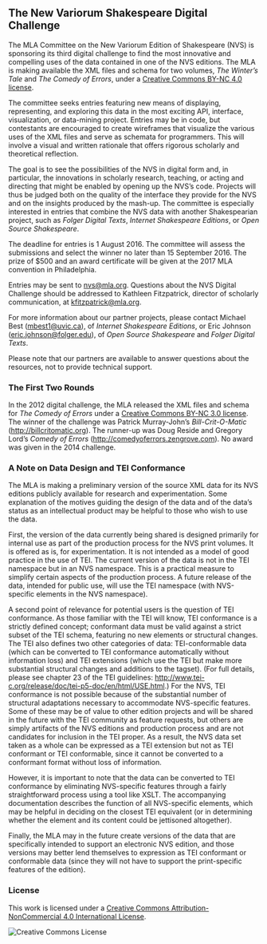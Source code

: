 ## The New Variorum Shakespeare Digital Challenge

The MLA Committee on the New Variorum Edition of Shakespeare (NVS) is sponsoring its third digital challenge to find the most innovative and compelling uses of the data contained in one of the NVS editions. The MLA is making available the XML files and schema for two volumes, _The Winter’s Tale_ and _The Comedy of Errors_, under a [Creative Commons BY-NC 4.0 license][cc-by-nc].

The committee seeks entries featuring new means of displaying, representing, and exploring this data in the most exciting API, interface, visualization, or data-mining project. Entries may be in code, but contestants are encouraged to create wireframes that visualize the various uses of the XML files and serve as schemata for programmers. This will involve a visual and written rationale that offers rigorous scholarly and theoretical reflection.

The goal is to see the possibilities of the NVS in digital form and, in particular, the innovations in scholarly research, teaching, or acting and directing that might be enabled by opening up the NVS’s code. Projects will thus be judged both on the quality of the interface they provide for the NVS and on the insights produced by the mash-up. The committee is especially interested in entries that combine the NVS data with another Shakespearian project, such as _Folger Digital Texts_, _Internet Shakespeare Editions_, or _Open Source Shakespeare_.

The deadline for entries is 1 August 2016. The committee will assess the submissions and select the winner no later than 15 September 2016. The prize of $500 and an award certificate will be given at the 2017 MLA convention in Philadelphia.

Entries may be sent to <nvs@mla.org>. Questions about the NVS Digital Challenge should be addressed to Kathleen Fitzpatrick, director of scholarly communication, at <kfitzpatrick@mla.org>.

For more information about our partner projects, please contact Michael Best (<mbest1@uvic.ca>), of _Internet Shakespeare Editions_, or Eric Johnson (<eric.johnson@folger.edu>), of _Open Source Shakespeare_ and _Folger Digital Texts_.

Please note that our partners are available to answer questions about the resources, not to provide technical support.

### The First Two Rounds

In the 2012 digital challenge, the MLA released the XML files and schema for _The Comedy of Errors_ under a [Creative Commons BY-NC 3.0 license][cc-by-nc]. The winner of the challenge was Patrick Murray-John’s _Bill-Crit-O-Matic_ (<http://billcritomatic.org>). The runner-up was Doug Reside and Gregory Lord’s _Comedy of Errors_ (<http://comedyoferrors.zengrove.com>). No award was given in the 2014 challenge.

### A Note on Data Design and TEI Conformance

The MLA is making a preliminary version of the source XML data for its NVS editions publicly available for research and experimentation. Some explanation of the motives guiding the design of the data and of the data’s status as an intellectual product may be helpful to those who wish to use the data.

First, the version of the data currently being shared is designed primarily for internal use as part of the production process for the NVS print volumes. It is offered as is, for experimentation. It is not intended as a model of good practice in the use of TEI. The current version of the data is not in the TEI namespace but in an NVS namespace. This is a practical measure to simplify certain aspects of the production process. A future release of the data, intended for public use, will use the TEI namespace (with NVS-specific elements in the NVS namespace).

A second point of relevance for potential users is the question of TEI conformance. As those familiar with the TEI will know, TEI conformance is a strictly defined concept; conformant data must be valid against a strict subset of the TEI schema, featuring no new elements or structural changes. The TEI also defines two other categories of data: TEI-conformable data (which can be converted to TEI conformance automatically without information loss) and TEI extensions (which use the TEI but make more substantial structural changes and additions to the tagset). (For full details, please see chapter 23 of the TEI guidelines: <http://www.tei-c.org/release/doc/tei-p5-doc/en/html/USE.html>.) For the NVS, TEI conformance is not possible because of the substantial number of structural adaptations necessary to accommodate NVS-specific features. Some of these may be of value to other edition projects and will be shared in the future with the TEI community as feature requests, but others are simply artifacts of the NVS editions and production process and are not candidates for inclusion in the TEI proper. As a result, the NVS data set taken as a whole can be expressed as a TEI extension but not as TEI conformant or TEI conformable, since it cannot be converted to a conformant format without loss of information.

However, it is important to note that the data can be converted to TEI conformance by eliminating NVS-specific features through a fairly straightforward process using a tool like XSLT. The accompanying documentation describes the function of all NVS-specific elements, which may be helpful in deciding on the closest TEI equivalent (or in determining whether the element and its content could be jettisoned altogether).

Finally, the MLA may in the future create versions of the data that are specifically intended to support an electronic NVS edition, and those versions may better lend themselves to expression as TEI conformant or conformable data (since they will not have to support the print-specific features of the edition).

### License

This work is licensed under a [Creative Commons Attribution-NonCommercial 4.0 International License][cc-by-nc].

![Creative Commons License](http://i.creativecommons.org/l/by-nc/4.0/88x31.png)

[cc-by-nc]: http://creativecommons.org/licenses/by-nc/4.0/

